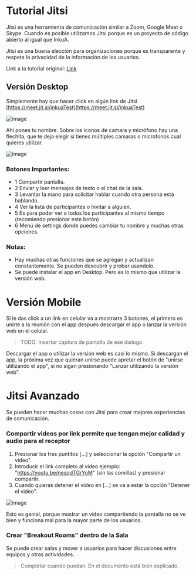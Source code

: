 # Tutorial Jitsi

Jitsi es una herramienta de comunicación similar a Zoom, Google Meet o Skype. 
Cuando es posible utilizamos Jitsi porque es un proyecto de código abierto al igual que InkuA. 

Jitsi es una buena elección para organizaciones porque es transparente y respeta la privacidad de la información de los usuarios. 

Link a la tutorial original: [Link](https://docs.google.com/presentation/d/1HQlJhacYws6Go55s8B7fsDXV3bC03PGBET41mnp8KvQ)

## Versión Desktop
Simplemente hay que hacer click en algún link de Jitsi [https://meet.jit.si/inkuaTest](https://meet.jit.si/inkuaTest) 

![image](https://user-images.githubusercontent.com/100420113/162191770-3f7d5f99-5d56-40df-b65e-c5705692f5f5.png)

Ahi pones tu nombre. Sobre los íconos de camara y micrófono hay una flechita, que te deja elegir si tienes múltiples camaras o microfonos cual quieres utilizar. 

![image](https://user-images.githubusercontent.com/100420113/162193249-d319f00a-aeb2-4a47-9416-d464c0048146.png)

### Botones Importantes: 
- 1 Compartir pantalla.
- 2 Enviar y leer mensajes de texto o el chat de la sala.
- 3 Levantar la mano para solicitar hablar cuando otra persona está hablando.
- 4 Ver la lista de participantes o Invitar a alguien. 
- 5 Es para poder ver a todos los participantes al mismo tiempo (recomiendo presionar este botón)
- 6 Menú de settings donde puedes cambiar tu nombre y muchas otras opciones. 

### Notas: 
- Hay muchas otras funciones que se agregan y actualizan constantemente. Se pueden descubrir y probar usandolo.
- Se puede instalar el app en Desktop. Pero es lo mismo que utilizar la versión web.

# Versión Mobile
Si le das click a un link en celular va a mostrarte 3 botones, el primero es unirte a la reunión con el app después descargar el app o lanzar la versión web en el celular.

> TODO: Insertar captura de pantalla de ese dialogo. 

Descargar el app o utilizar la versión web es casi lo mismo. Si descargan el app, la próxima vez que quieran unirse puede apretar el botón de "unirse utilizando el app", si no sigan presionando "Lanzar utilizando la versión web".


# Jitsi Avanzado
Se pueden hacer muchas cosas con Jitsi para crear mejores experiencias de comunicación.

### Compartir videos por link permite que tengan mejor calidad y audio para el receptor
1. Presionar los tres puntitos [...]  y seleccionar la opción "Compartir un video".   
2. Introducir el link completo al video ejemplo: "https://youtu.be/nesqdTGrYoM" (sin las comillas) y presionar compartir. 
3. Cuando quieras detener el video en [...] se va a estar la opción "Detener el video".

![image](https://user-images.githubusercontent.com/100420113/162196844-46de9816-d769-4a04-969b-d26214443eb2.png)

Esto es genial, porque mostrar un video compartiendo la pantalla no se ve bien y funciona mal para la mayor parte de los usuarios. 

### Crear "Breakout Rooms" dentro de la Sala
Se puede crear salas y mover a usuarios para hacer discusiones entre equipos y otras actividades. 


> Completar cuando puedan. En el documento está bien explicado. 



